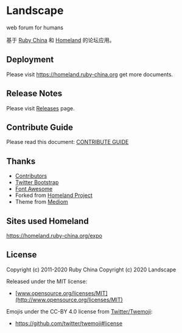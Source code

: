 # Landscape

web forum for humans

基于 [Ruby China](https://ruby-china.org) 和 [Homeland](https://github.com/ruby-china/homeland/tree/9adaf2f4c42f9c4f8eb4ed6a5965e417ada6a367) 的论坛应用。

## Deployment

Please visit https://homeland.ruby-china.org get more documents.

## Release Notes

Please visit [Releases](https://github.com/ruby-china/homeland/releases) page.

## Contribute Guide

Please read this document: [CONTRIBUTE GUIDE](https://github.com/ruby-china/homeland/blob/master/CONTRIBUTE.md)

## Thanks

* [Contributors](https://github.com/ruby-china/homeland/contributors)
* [Twitter Bootstrap](https://twitter.github.com/bootstrap)
* [Font Awesome](http://fortawesome.github.io/Font-Awesome/icons/)
* Forked from [Homeland Project](https://github.com/huacnlee/homeland)
* Theme from [Mediom](https://github.com/huacnlee/mediom)

## Sites used Homeland

https://homeland.ruby-china.org/expo

## License

Copyright (c) 2011-2020 Ruby China
Copyright (c) 2020 Landscape

Released under the MIT license:

* [www.opensource.org/licenses/MIT](http://www.opensource.org/licenses/MIT)

Emojis under the CC-BY 4.0 license from [Twitter/Twemoji][twemoji]:

* https://github.com/twitter/twemoji#license

[twemoji]: https://github.com/twitter/twemoji
